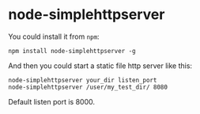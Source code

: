 node-simplehttpserver
=======

You could install it from `npm`:

```
npm install node-simplehttpserver -g
```

And then you could start a static file http server like this:

```
node-simplehttpserver your_dir listen_port
node-simplehttpserver /user/my_test_dir/ 8080
```

Default listen port is 8000.
